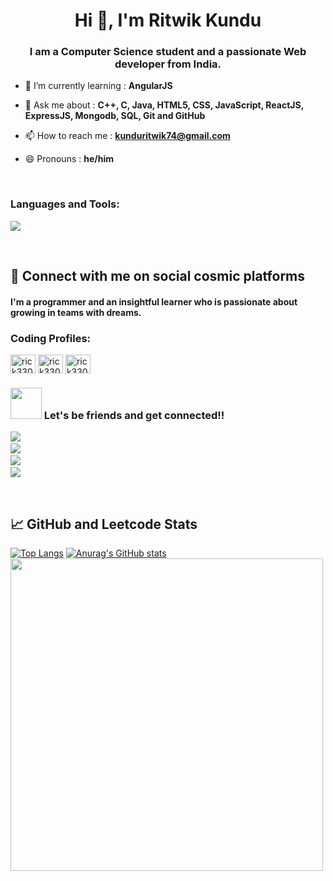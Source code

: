 <h1 align="center">Hi 👋, I'm Ritwik Kundu</h1>
<h3 align="center">I am a Computer Science student and a passionate Web developer from India.</h3>

- 🌱 I’m currently learning : **AngularJS**

- 💬 Ask me about : **C++, C, Java, HTML5, CSS, JavaScript, ReactJS, ExpressJS, Mongodb, SQL, Git and GitHub**

- 📫 How to reach me : **kunduritwik74@gmail.com**

- 😄 Pronouns : **he/him**
<br>

<h3 align="left">Languages and Tools:</h3>
<p>
  <a href="https://skillicons.dev">
    <img src="https://skillicons.dev/icons?i=java,cpp,html,css,bootstrap,js,express,git,github,nodejs,spring,mongodb,mysql,postman,react" />
  </a>
</p>
<br>

## 📲 Connect with me on social cosmic platforms
 #### I'm a programmer and an insightful learner who is passionate about growing in teams with dreams.
 
 <h3 align="left">Coding Profiles:</h3>
<p align="left">
<a href="https://leetcode.com/rick3300/" target="blank"><img align="center" src="https://raw.githubusercontent.com/rahuldkjain/github-profile-readme-generator/master/src/images/icons/Social/leet-code.svg" alt="rick3300" height="30" width="40" /></a>
<a href="https://codeforces.com/profile/rick3300/" target="blank"><img align="center" src="https://raw.githubusercontent.com/rahuldkjain/github-profile-readme-generator/master/src/images/icons/Social/codeforces.svg" alt="rick3300" height="30" width="40" /></a>
<a href="https://auth.geeksforgeeks.org/user/rick3300/practice" target="blank"><img align="center" src="https://raw.githubusercontent.com/rahuldkjain/github-profile-readme-generator/master/src/images/icons/Social/geeks-for-geeks.svg" alt="rick3300" height="30" width="40" /></a>
</p>
 
<h3 align="left"><img src="https://github.com/rajput2107/rajput2107/blob/master/Assets/Handshake.gif" height="50px" /> Let's be friends and get connected!!  </p></h3>
<p align="left">

<p align="left">
   <!-- ---------------------------------------------------------------- -->
   <a href="https://twitter.com/RitwikKundu18"><img src="https://img.shields.io/badge/-TWITTER-1ca0f1?&style=for-the-badge&logo=twitter&logoColor=white"/></a>&nbsp;&nbsp;&nbsp;&nbsp;<br/>
   <a target="_blank"href="https://linkedin.com/in/ritwik-kundu-5a1708237/"><img src="https://img.shields.io/badge/linkedin-%230077B5.svg?&style=for-the-badge&logo=linkedin&logoColor=white" /></a>&nbsp;&nbsp;&nbsp;&nbsp;<br/>
    <a target="_blank"href="https://www.facebook.com/profile.php?id=61550990485056"><img src="https://img.shields.io/badge/-FACEBOOK-3944db?style=for-the-badge&logo=facebook&logoColor=white" /></a>&nbsp;&nbsp;&nbsp;&nbsp;<br/>
    <a target="_blank"href="https://www.instagram.com/ritwik03feb/"><img src="https://img.shields.io/badge/-INSTAGRAM-cc0099?&style=for-the-badge&logo=instagram&logoColor=white" /></a>
   <!-- ---------------------------------------------------------------- -->
</p>
<br>

## 📈 GitHub and Leetcode Stats
[![Top Langs](https://github-readme-stats.vercel.app/api/top-langs/?username=rick-12&theme=dark)](https://github.com/rick-12)
[![Anurag's GitHub stats](https://github-readme-stats.vercel.app/api?username=rick-12&show_icons=true&theme=dark)](https://github.com/rick-12)
[<img align="center" width=500 src="https://leetcode.card.workers.dev/rick3300?theme=dark&font=source_code_pro_border=true&extension=null" />](https://github.com/rick-12)
